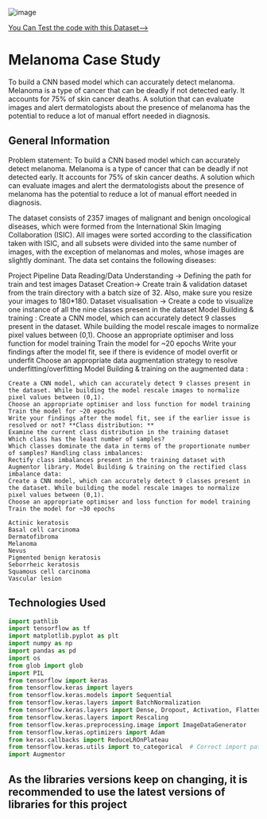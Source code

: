 ![image](https://github.com/user-attachments/assets/00c88be4-b67e-49eb-a3e6-4c25079f2956)

[You Can Test the code with this Dataset-->](https://www.kaggle.com/datasets/kmader/skin-cancer-mnist-ham10000)


# Melanoma Case Study
To build a CNN based model which can accurately detect melanoma. Melanoma is a type of cancer that can be deadly if not detected early. It accounts for 75% of skin cancer deaths. A solution that can evaluate images and alert dermatologists about the presence of melanoma has the potential to reduce a lot of manual effort needed in diagnosis.


<!-- You can include any other section that is pertinent to your problem -->

## General Information
Problem statement: To build a CNN based model which can accurately detect melanoma. Melanoma is a type of cancer that can be deadly if not detected early. It accounts for 75% of skin cancer deaths. A solution which can evaluate images and alert the dermatologists about the presence of melanoma has the potential to reduce a lot of manual effort needed in diagnosis.

The dataset consists of 2357 images of malignant and benign oncological diseases, which were formed from the International Skin Imaging Collaboration (ISIC). All images were sorted according to the classification taken with ISIC, and all subsets were divided into the same number of images, with the exception of melanomas and moles, whose images are slightly dominant. The data set contains the following diseases:

Project Pipeline
Data Reading/Data Understanding → Defining the path for train and test images
Dataset Creation→ Create train & validation dataset from the train directory with a batch size of 32. Also, make sure you resize your images to 180*180.
Dataset visualisation → Create a code to visualize one instance of all the nine classes present in the dataset
Model Building & training : Create a CNN model, which can accurately detect 9 classes present in the dataset. While building the model rescale images to normalize pixel values between (0,1).
Choose an appropriate optimiser and loss function for model training
Train the model for ~20 epochs
Write your findings after the model fit, see if there is evidence of model overfit or underfit
Choose an appropriate data augmentation strategy to resolve underfitting/overfitting Model Building & training on the augmented data :

    Create a CNN model, which can accurately detect 9 classes present in the dataset. While building the model rescale images to normalize pixel values between (0,1).
    Choose an appropriate optimiser and loss function for model training
    Train the model for ~20 epochs
    Write your findings after the model fit, see if the earlier issue is resolved or not? **Class distribution: **
    Examine the current class distribution in the training dataset
    Which class has the least number of samples?
    Which classes dominate the data in terms of the proportionate number of samples? Handling class imbalances:
    Rectify class imbalances present in the training dataset with Augmentor library. Model Building & training on the rectified class imbalance data:
    Create a CNN model, which can accurately detect 9 classes present in the dataset. While building the model rescale images to normalize pixel values between (0,1).
    Choose an appropriate optimiser and loss function for model training
    Train the model for ~30 epochs

    Actinic keratosis
    Basal cell carcinoma
    Dermatofibroma
    Melanoma
    Nevus
    Pigmented benign keratosis
    Seborrheic keratosis
    Squamous cell carcinoma
    Vascular lesion

<!-- You don't have to answer all the questions - just the ones relevant to your project. -->

## Technologies Used
```python
import pathlib
import tensorflow as tf
import matplotlib.pyplot as plt
import numpy as np
import pandas as pd
import os
from glob import glob
import PIL
from tensorflow import keras
from tensorflow.keras import layers
from tensorflow.keras.models import Sequential
from tensorflow.keras.layers import BatchNormalization
from tensorflow.keras.layers import Dense, Dropout, Activation, Flatten, Conv2D, MaxPool2D
from tensorflow.keras.layers import Rescaling
from tensorflow.keras.preprocessing.image import ImageDataGenerator
from tensorflow.keras.optimizers import Adam
from keras.callbacks import ReduceLROnPlateau
from tensorflow.keras.utils import to_categorical  # Correct import path
import Augmentor
```

## As the libraries versions keep on changing, it is recommended to use the latest versions of libraries for this project
